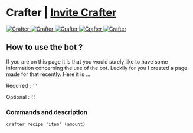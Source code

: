 <h1>Crafter | <a href="https://discord.com/oauth2/authorize?client_id=740727392041041981&permissions=311360&scope=bot">Invite Crafter</a></h1>
<a href="https://top.gg/bot/740727392041041981"> 
  <img src="https://top.gg/api/widget/status/740727392041041981.svg" alt="Crafter" />
  <img src="https://top.gg/api/widget/servers/740727392041041981.svg?noavatar=true" alt="Crafter" />
  <img src="https://top.gg/api/widget/upvotes/740727392041041981.svg?noavatar=true" alt="Crafter" />
  <img src="https://top.gg/api/widget/lib/740727392041041981.svg?noavatar=true" alt="Crafter" />
  <img src="https://top.gg/api/widget/owner/740727392041041981.svg?noavatar=true" alt="Crafter" />
</a>

<h2>How to use the bot ?</h2>

If you are on this page it is that you would surely like to have some information concerning the use of the bot. Luckily for you I created a page made for that recently. Here it is ...

<div>
  Required : <code>''</code>

  Optional : <code>()</code>
</div>


<h3>Commands and description</h3>

<code>crafter recipe 'item' (amount)

